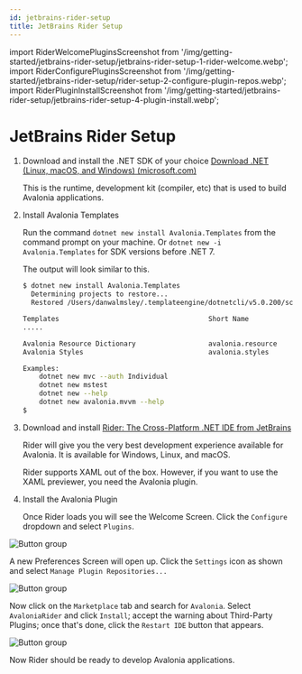 ```yaml
---
id: jetbrains-rider-setup
title: JetBrains Rider Setup
---
```


import RiderWelcomePluginsScreenshot from '/img/getting-started/jetbrains-rider-setup/jetbrains-rider-setup-1-rider-welcome.webp';
import RiderConfigurePluginsScreenshot from '/img/getting-started/jetbrains-rider-setup/rider-setup-2-configure-plugin-repos.webp';
import RiderPluginInstallScreenshot from '/img/getting-started/jetbrains-rider-setup/jetbrains-rider-setup-4-plugin-install.webp';

# JetBrains Rider Setup

1. Download and install the .NET SDK of your choice [Download .NET \(Linux, macOS, and Windows\) \(microsoft.com\)](https://dotnet.microsoft.com/download)

   This is the runtime, development kit \(compiler, etc\) that is used to build Avalonia applications.

2. Install Avalonia Templates

   Run the command `dotnet new install Avalonia.Templates` from the command prompt on your machine.
   Or `dotnet new -i Avalonia.Templates` for SDK versions before .NET 7.

   The output will look similar to this.

   ```bash
   $ dotnet new install Avalonia.Templates
     Determining projects to restore...
     Restored /Users/danwalmsley/.templateengine/dotnetcli/v5.0.200/scratch/restore.csproj (in 706 ms).

   Templates                                     Short Name            Language    Tags
   .....

   Avalonia Resource Dictionary                  avalonia.resource                 ui/xaml/avalonia/avaloniaui
   Avalonia Styles                               avalonia.styles                   ui/xaml/avalonia/avaloniaui

   Examples:
       dotnet new mvc --auth Individual
       dotnet new mstest
       dotnet new --help
       dotnet new avalonia.mvvm --help
   $
   ```

3. Download and install [Rider: The Cross-Platform .NET IDE from JetBrains](https://www.jetbrains.com/rider/)

   Rider will give you the very best development experience available for Avalonia. It is available for Windows, Linux, and macOS.

   Rider supports XAML out of the box. However, if you want to use the XAML previewer, you need the Avalonia plugin.

4. Install the Avalonia Plugin

   Once Rider loads you will see the Welcome Screen. Click the `Configure` dropdown and select `Plugins`.

<img className="center" src={RiderWelcomePluginsScreenshot} alt="Button group" />

A new Preferences Screen will open up. Click the `Settings` icon as shown and select `Manage Plugin Repositories...`

<img className="center" src={RiderConfigurePluginsScreenshot} alt="Button group" />

Now click on the `Marketplace` tab and search for `Avalonia`. Select `AvaloniaRider` and click `Install`; accept the warning about Third-Party Plugins; once that's done, click the `Restart IDE` button that appears.

<img className="center" src={RiderPluginInstallScreenshot} alt="Button group" />

Now Rider should be ready to develop Avalonia applications.
